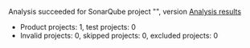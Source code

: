 Analysis succeeded for SonarQube project "", version  [Analysis results](http://localhost:9000/dashboard/index/SonarTestDotNetCore2)
- Product projects: 1, test projects: 0
- Invalid projects: 0, skipped projects: 0, excluded projects: 0
